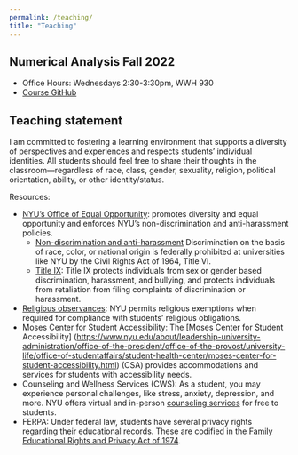 ```yaml
---
permalink: /teaching/
title: "Teaching"
---
```


## Numerical Analysis Fall 2022
* Office Hours: Wednesdays 2:30-3:30pm, WWH 930
* [Course GitHub](https://github.com/andrewbrettin/numerical_analysis_course/tree/main)


## Teaching statement

I am committed to fostering a learning environment that supports a diversity of perspectives and experiences and respects students’ individual identities. All students should feel free to share their thoughts in the classroom—regardless of race, class, gender, sexuality, religion, political orientation, ability, or other identity/status.

Resources:
* [NYU’s Office of Equal Opportunity](https://www.nyu.edu/about/leadership-university-administration/office-of-the-president/chief-of-staff/equal-opportunity.html): promotes diversity and equal opportunity and enforces NYU’s non-discrimination and anti-harassment policies.
  - [Non-discrimination and anti-harassment](https://www.nyu.edu/about/policies-guidelines-compliance/equal-opportunity/harassment-and-discrimination.html) Discrimination on the basis of race, color, or national origin is federally prohibited at universities like NYU by the Civil Rights Act of 1964, Title VI.
  - [Title IX](https://www.nyu.edu/about/policies-guidelines-compliance/equal-opportunity/title9.html): Title IX protects individuals from sex or gender based discrimination, harassment, and bullying, and protects individuals from retaliation from filing complaints of discrimination or harassment. 
* [Religious observances](https://www.nyu.edu/about/policies-guidelines-compliance/policies-and-guidelines/university-calendar-policy-on-religious-holidays.html): NYU permits religious exemptions when required for compliance with students’ religious obligations.
* Moses Center for Student Accessibility: The [Moses Center for Student Accessibility] (https://www.nyu.edu/about/leadership-university-administration/office-of-the-president/office-of-the-provost/university-life/office-of-studentaffairs/student-health-center/moses-center-for-student-accessibility.html) (CSA) provides accommodations and services for students with accessibility needs.
* Counseling and Wellness Services (CWS): As a student, you may experience personal challenges, like stress, anxiety, depression, and more. NYU offers virtual and in-person [counseling services](https://www.nyu.edu/students/health-and-wellness/services/counseling-services.html) for free to students. 
* FERPA: Under federal law, students have several privacy rights regarding their educational records. These are codified in the [Family Educational Rights and Privacy Act of 1974](https://www.nyu.edu/about/policies-guidelines-compliance/policies-and-guidelines/FERPA.html).
